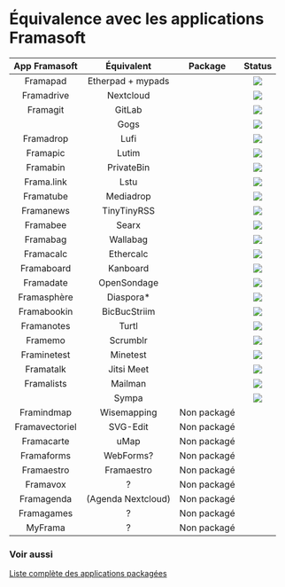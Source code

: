 # Équivalence avec les applications Framasoft

| App Framasoft  | Équivalent          | Package                                                                                                | Status |
| :---:          | :---:               | :---:                                                                                                  | :---:  |
| Framapad       | Etherpad + mypads   | [<span class="glyphicon glyphicon-gift"></span>](https://github.com/YunoHost-Apps/etherpad_mypads_ynh) | ![](https://dash.yunohost.org/integration/etherpad_mypads.svg) |
| Framadrive     | Nextcloud           | [<span class="glyphicon glyphicon-gift"></span>](https://github.com/YunoHost-apps/nextcloud_ynh)       | ![](https://dash.yunohost.org/integration/nextcloud.svg) |
| Framagit       | GitLab              | [<span class="glyphicon glyphicon-gift"></span>](https://github.com/YunoHost-Apps/gitlab_ynh)          | ![](https://dash.yunohost.org/integration/gitlab.svg) |
|                | Gogs                | [<span class="glyphicon glyphicon-gift"></span>](https://github.com/YunoHost-Apps/gogs_ynh)            | ![](https://dash.yunohost.org/integration/gogs.svg) |
| Framadrop      | Lufi                | [<span class="glyphicon glyphicon-gift"></span>](https://github.com/YunoHost-Apps/lufi_ynh)            | ![](https://dash.yunohost.org/integration/lufi.svg) |
| Framapic       | Lutim               | [<span class="glyphicon glyphicon-gift"></span>](https://github.com/YunoHost-Apps/lutim_ynh)           | ![](https://dash.yunohost.org/integration/lutim.svg) |
| Framabin       | PrivateBin          | [<span class="glyphicon glyphicon-gift"></span>](https://github.com/YunoHost-apps/zerobin_ynh)         | ![](https://dash.yunohost.org/integration/zerobin.svg) |
| Frama.link     | Lstu                | [<span class="glyphicon glyphicon-gift"></span>](https://github.com/YunoHost-Apps/lstu_ynh)            | ![](https://dash.yunohost.org/integration/lstu.svg) |
| Framatube      | Mediadrop           | [<span class="glyphicon glyphicon-gift"></span>](https://github.com/YunoHost-Apps/mediadrop_ynh)       | ![](https://dash.yunohost.org/integration/mediadrop.svg) |
| Framanews      | TinyTinyRSS         | [<span class="glyphicon glyphicon-gift"></span>](https://github.com/YunoHost-apps/ttrss_ynh)           | ![](https://dash.yunohost.org/integration/ttrss.svg) |
| Framabee       | Searx               | [<span class="glyphicon glyphicon-gift"></span>](https://github.com/YunoHost-Apps/searx_ynh)           | ![](https://dash.yunohost.org/integration/searx.svg) |
| Framabag       | Wallabag            | [<span class="glyphicon glyphicon-gift"></span>](https://github.com/YunoHost-Apps/wallabag_ynh)        | ![](https://dash.yunohost.org/integration/wallabag.svg) |
| Framacalc      | Ethercalc           | [<span class="glyphicon glyphicon-gift"></span>](https://github.com/YunoHost-Apps/ethercalc_ynh)       | ![](https://dash.yunohost.org/integration/ethercalc.svg) |
| Framaboard     | Kanboard            | [<span class="glyphicon glyphicon-gift"></span>](https://github.com/YunoHost-Apps/kanboard_ynh)        | ![](https://dash.yunohost.org/integration/kanboard.svg) |
| Framadate      | OpenSondage         | [<span class="glyphicon glyphicon-gift"></span>](https://github.com/YunoHost-Apps/opensondage_ynh)     | ![](https://dash.yunohost.org/integration/opensondage.svg) |
| Framasphère    | Diaspora*           | [<span class="glyphicon glyphicon-gift"></span>](https://github.com/aymhce/diaspora_ynh)               | ![](https://dash.yunohost.org/integration/diaspora.svg) |
| Framabookin    | BicBucStriim        | [<span class="glyphicon glyphicon-gift"></span>](https://github.com/YunoHost-Apps/BicBucStriim_ynh)    | ![](https://dash.yunohost.org/integration/BicBucStriim.svg) |
| Framanotes     | Turtl               | [<span class="glyphicon glyphicon-gift"></span>](https://github.com/YunoHost-Apps/Turtl_ynh)           | ![](https://dash.yunohost.org/integration/Turtl.svg) |
| Framemo        | Scrumblr            | [<span class="glyphicon glyphicon-gift"></span>](https://github.com/YunoHost-Apps/scrumblr_ynh)        | ![](https://dash.yunohost.org/integration/scumblr.svg) |
| Framinetest    | Minetest            | [<span class="glyphicon glyphicon-gift"></span>](https://github.com/YunoHost-Apps/minetest_ynh)        | ![](https://dash.yunohost.org/integration/minetest.svg) |
| Framatalk      | Jitsi Meet          | [<span class="glyphicon glyphicon-gift"></span>](https://github.com/YunoHost-Apps/jitsi_ynh)           | ![](https://dash.yunohost.org/integration/jitsi.svg) |
| Framalists     | Mailman             | [<span class="glyphicon glyphicon-gift"></span>](https://github.com/YunoHost-Apps/mailman_ynh)         | ![](https://dash.yunohost.org/integration/mailman.svg) |
|                | Sympa               | [<span class="glyphicon glyphicon-gift"></span>](https://github.com/alexAubin/sympa_ynh)               | ![](https://dash.yunohost.org/integration/sympa.svg) |
| Framindmap     | Wisemapping         | Non packagé                                          | |
| Framavectoriel | SVG-Edit            | Non packagé                                          | |
| Framacarte     | uMap                | Non packagé                                          | |
| Framaforms     | WebForms?           | Non packagé                                          | |
| Framaestro     | Framaestro          | Non packagé                                          | |
| Framavox       | ?                   | Non packagé                                          | |
| Framagenda     | (Agenda Nextcloud)  | Non packagé                                          | |
| Framagames     | ?                   | Non packagé                                          | |
| MyFrama        | ?                   | Non packagé                                          | |

### Voir aussi

[Liste complète des applications packagées](/apps)

